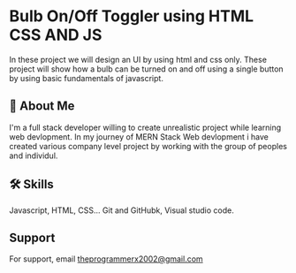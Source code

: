 
# Bulb On/Off Toggler using HTML CSS AND JS

In these project we will design an UI by using html and css only. These project will show how a bulb can be turned on and off using a single button by using basic fundamentals of javascript.


## 🚀 About Me
I'm a full stack developer willing to create unrealistic project while learning web devlopment. In my journey of MERN Stack Web devlopment i have created various company level project by working with the group of peoples and individul.


## 🛠 Skills
Javascript, HTML, CSS... Git and GitHubk, Visual studio code.


## Support

For support, email theprogrammerx2002@gmail.com

